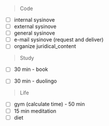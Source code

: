 > Code

- [ ] internal sysinove
- [ ] external sysinove
- [ ] general sysinove
- [ ] e-mail sysinove (request and deliver)
- [ ] organize juridical_content

> Study

- [ ] 30 min - book
- [ ] 30 min - duolingo


> Life

- [ ] gym (calculate time) - 50 min
- [ ] 15 min meditation
- [ ] diet